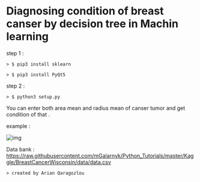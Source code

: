 # Diagnosing condition of breast canser by decision tree in Machin learning


step 1 : 

	> $ pip3 install sklearn 
	
	> $ pip3 install PyQt5

step 2 :
	
	> $ python3 setup.py 
	


You can enter both area mean and radius mean of canser tumor and get condition of that .

  example :


![img](https://imgurl.ir/uploads/y433217_.jpg)
	

Data bank : https://raw.githubusercontent.com/mGalarnyk/Python_Tutorials/master/Kaggle/BreastCancerWisconsin/data/data.csv

	> created by Arian Qaragozlou

